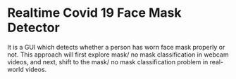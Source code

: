 # Realtime Covid 19 Face Mask Detector 
 It is a GUI which detects whether a person has worn face mask properly or not.  This approach will first explore mask/ no mask classification in webcam videos, and next, shift to the mask/ no mask classification problem in real-world videos.
